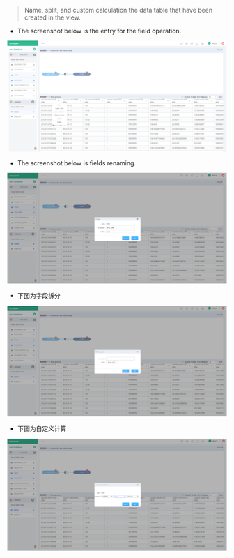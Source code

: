 > Name, split, and custom calculation the data table that have been created in the view.

* The screenshot below is the entry for the field operation.

![](/assets/word.png)

* The screenshot below is fields renaming.

![](/assets/word_rename.png)

* 下图为字段拆分

![](/assets/word-split.png)

* 下图为自定义计算

![](/assets/word-calculate.png)

